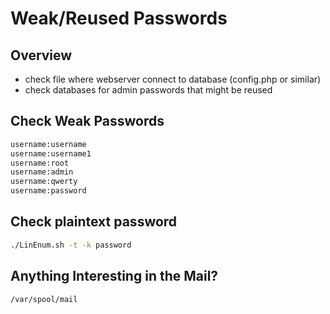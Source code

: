 # Weak/Reused Passwords

## Overview

* check file where webserver connect to database \(config.php or similar\)
* check databases for admin passwords that might be reused

## Check Weak Passwords

```bash
username:username
username:username1
username:root
username:admin
username:qwerty
username:password
```

## Check plaintext password

```bash
./LinEnum.sh -t -k password
```

## Anything Interesting in the Mail?

```bash
/var/spool/mail
```

